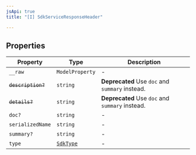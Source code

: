 ```yaml
---
jsApi: true
title: "[I] SdkServiceResponseHeader"

---
```

## Properties

| Property | Type | Description |
| ------ | ------ | ------ |
| `__raw` | `ModelProperty` | - |
| ~~`description?`~~ | `string` | **Deprecated** Use `doc` and `summary` instead. |
| ~~`details?`~~ | `string` | **Deprecated** Use `doc` and `summary` instead. |
| `doc?` | `string` | - |
| `serializedName` | `string` | - |
| `summary?` | `string` | - |
| `type` | [`SdkType`](../type-aliases/SdkType.md) | - |
